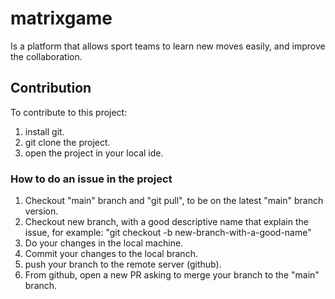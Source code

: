 # matrixgame
Is a platform that allows sport teams to learn new moves easily, and improve the collaboration.

## Contribution
To contribute to this project:
1. install git.
2. git clone the project.
3. open the project in your local ide.

### How to do an issue in the project
1. Checkout "main" branch and "git pull", to be on the latest "main" branch version.
2. Checkout new branch, with a good descriptive name that explain the issue, for example:
    "git checkout -b new-branch-with-a-good-name"
3. Do your changes in the local machine.
4. Commit your changes to the local branch.
5. push your branch to the remote server (github).
6. From github, open a new PR asking to merge your branch to the "main" branch.
